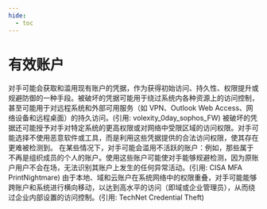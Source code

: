 ```yaml
---
hide:
  - toc
---
```


# 有效账户

对手可能会获取和滥用现有账户的凭据，作为获得初始访问、持久性、权限提升或规避防御的一种手段。被破坏的凭据可能用于绕过系统内各种资源上的访问控制，甚至可能用于对远程系统和外部可用服务（如 VPN、Outlook Web Access、网络设备和远程桌面）的持久访问。(引用: volexity_0day_sophos_FW) 被破坏的凭据还可能授予对手对特定系统的更高权限或对网络中受限区域的访问权限。对手可能选择不使用恶意软件或工具，而是利用这些凭据提供的合法访问权限，使其存在更难被检测到。  在某些情况下，对手可能会滥用不活跃的账户：例如，那些属于不再是组织成员的个人的账户。使用这些账户可能使对手能够规避检测，因为原账户用户不会在场，无法识别其账户上发生的任何异常活动。(引用: CISA MFA PrintNightmare)  由于本地、域和云账户在系统网络中的权限重叠，对手可能能够跨账户和系统进行横向移动，以达到高水平的访问（即域或企业管理员），从而绕过企业内部设置的访问控制。(引用: TechNet Credential Theft)
